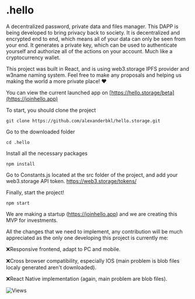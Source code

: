 # .hello
A decentralized password, private data and files manager.
This DAPP is being developed to bring privacy back to society.
It is decentralized and encrypted end to end, which means all of your data can only be seen from your end.
It generates a private key, which can be used to authenticate yourself and authorize all of the actions on your account. Much like a cryptocurrency wallet.

This project was built in React, and is using web3.storage IPFS provider and w3name naming system.
Feel free to make any proposals and helping us making the world a more private place! ❤️

You can view the current launched app on [https://hello.storage/beta](https://joinhello.app)


To start, you should clone the project
```
git clone https://github.com/alexanderbkl/hello.storage.git
```
Go to the downloaded folder
```
cd .hello
```
Install all the necessary packages
```
npm install
```
Go to Constants.js located at the src folder of the project, and add your web3.storage API token.
https://web3.storage/tokens/

Finally, start the project!
```
npm start
```

We are making a startup (https://joinhello.app) and we are creating this MVP for investments.

All the changes that we need to implement, any contribution will be much appreciated as the only one developing this project is currently me:

❌Responsive frontend, adapt to PC and mobile.

❌Cross browser compatibility, especially IOS (main problem is blob files localy generated aren't downloaded).

❌React Native implementation (again, main problem are blob files).

![Views](https://komarev.com/ghpvc/?username=goxearth)
